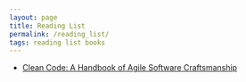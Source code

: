 ```yaml
---
layout: page
title: Reading List
permalink: /reading_list/
tags: reading list books
---
```


* <a target="_blank" href="https://www.amazon.com/gp/product/0132350882/ref=as_li_tl?ie=UTF8&camp=1789&creative=9325&creativeASIN=0132350882&linkCode=as2&tag=pansfortress-20&linkId=fae69a4c4b21fe2d0e21739473a9f40f">Clean Code: A Handbook of Agile Software Craftsmanship</a><img src="//ir-na.amazon-adsystem.com/e/ir?t=pansfortress-20&l=am2&o=1&a=0132350882" width="1" height="1" border="0" alt="" style="border:none !important; margin:0px !important;" />